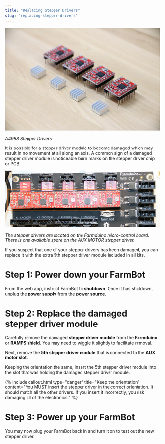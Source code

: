 ```yaml
---
title: "Replacing Stepper Drivers"
slug: "replacing-stepper-drivers"
---
```



![A4988_STEPPER_DRIVER.jpg](_images/A4988_STEPPER_DRIVER.jpg)

_A4988 Stepper Drivers_

It is possible for a stepper driver module to become damaged which may result in no movement at all along an axis. A common sign of a damaged stepper driver module is noticeable burn marks on the stepper driver chip or PCB.

![STEPPER_DRIVERS.jpg](_images/STEPPER_DRIVERS.jpg)

_The stepper drivers are located on the Farmduino micro-control board. There is one available spare on the AUX MOTOR stepper driver._

If you suspect that one of your stepper drivers has been damaged, you can replace it with the extra 5th stepper driver module included in all kits.

# Step 1: Power down your FarmBot
From the web app, instruct FarmBot to **shutdown**. Once it has shutdown, unplug the **power supply** from the **power source**.

# Step 2: Replace the damaged stepper driver module
Carefully remove the damaged **stepper driver module** from the **Farmduino** or **RAMPS shield**. You may need to wiggle it slightly to facilitate removal.

Next, remove the **5th stepper driver module** that is connected to the **AUX motor slot**.

Keeping the orientation the same, insert the 5th stepper driver module into the slot that was holding the damaged stepper driver module.

{%
include callout.html
type="danger"
title="Keep the orientation"
content="You MUST insert the stepper driver in the correct orientation. It should match all the other drivers. If you insert it incorrectly, you risk damaging all of the electronics."
%}

# Step 3: Power up your FarmBot
You may now plug your FarmBot back in and turn it on to test out the new stepper driver.
